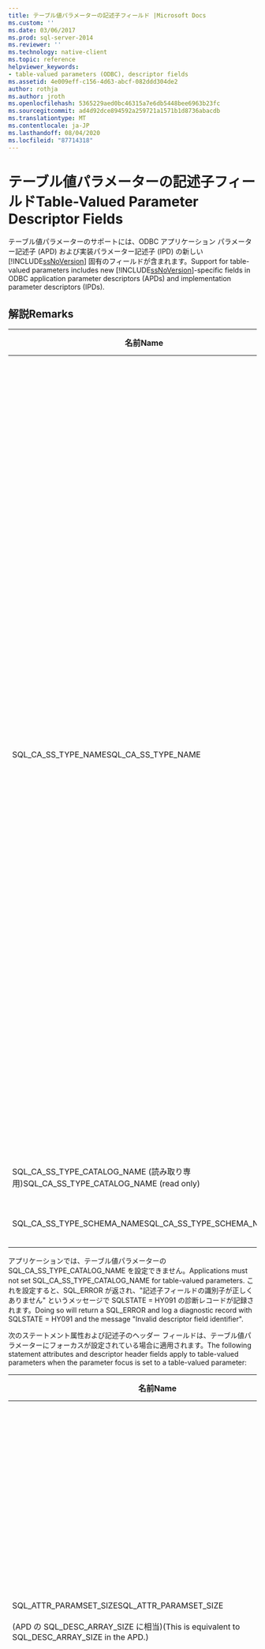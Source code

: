 ```yaml
---
title: テーブル値パラメーターの記述子フィールド |Microsoft Docs
ms.custom: ''
ms.date: 03/06/2017
ms.prod: sql-server-2014
ms.reviewer: ''
ms.technology: native-client
ms.topic: reference
helpviewer_keywords:
- table-valued parameters (ODBC), descriptor fields
ms.assetid: 4e009eff-c156-4d63-abcf-082ddd304de2
author: rothja
ms.author: jroth
ms.openlocfilehash: 5365229aed0bc46315a7e6db5448bee6963b23fc
ms.sourcegitcommit: ad4d92dce894592a259721a1571b1d8736abacdb
ms.translationtype: MT
ms.contentlocale: ja-JP
ms.lasthandoff: 08/04/2020
ms.locfileid: "87714318"
---
```

# <a name="table-valued-parameter-descriptor-fields"></a><span data-ttu-id="0e751-102">テーブル値パラメーターの記述子フィールド</span><span class="sxs-lookup"><span data-stu-id="0e751-102">Table-Valued Parameter Descriptor Fields</span></span>
  <span data-ttu-id="0e751-103">テーブル値パラメーターのサポートには、ODBC アプリケーション パラメーター記述子 (APD) および実装パラメーター記述子 (IPD) の新しい [!INCLUDE[ssNoVersion](../../includes/ssnoversion-md.md)] 固有のフィールドが含まれます。</span><span class="sxs-lookup"><span data-stu-id="0e751-103">Support for table-valued parameters includes new [!INCLUDE[ssNoVersion](../../includes/ssnoversion-md.md)]-specific fields in ODBC application parameter descriptors (APDs) and implementation parameter descriptors (IPDs).</span></span>  
  
## <a name="remarks"></a><span data-ttu-id="0e751-104">解説</span><span class="sxs-lookup"><span data-stu-id="0e751-104">Remarks</span></span>  
  
|<span data-ttu-id="0e751-105">名前</span><span class="sxs-lookup"><span data-stu-id="0e751-105">Name</span></span>|<span data-ttu-id="0e751-106">場所</span><span class="sxs-lookup"><span data-stu-id="0e751-106">Location</span></span>|<span data-ttu-id="0e751-107">Type</span><span class="sxs-lookup"><span data-stu-id="0e751-107">Type</span></span>|<span data-ttu-id="0e751-108">説明</span><span class="sxs-lookup"><span data-stu-id="0e751-108">Description</span></span>|  
|----------|--------------|----------|-----------------|  
|<span data-ttu-id="0e751-109">SQL_CA_SS_TYPE_NAME</span><span class="sxs-lookup"><span data-stu-id="0e751-109">SQL_CA_SS_TYPE_NAME</span></span>|<span data-ttu-id="0e751-110">IPD</span><span class="sxs-lookup"><span data-stu-id="0e751-110">IPD</span></span>|<span data-ttu-id="0e751-111">SQLTCHAR\*</span><span class="sxs-lookup"><span data-stu-id="0e751-111">SQLTCHAR\*</span></span>|<span data-ttu-id="0e751-112">テーブル値パラメーターのサーバーの型名です。</span><span class="sxs-lookup"><span data-stu-id="0e751-112">The server type name of the table-valued parameter.</span></span><br /><br /> <span data-ttu-id="0e751-113">SQLBindParameter の呼び出しでテーブル値パラメーターの型名を指定する場合は、ANSI アプリケーションとしてビルドされたアプリケーションであっても、常に Unicode 値として指定する必要があります。</span><span class="sxs-lookup"><span data-stu-id="0e751-113">When a table-valued parameter type name is specified on a call to SQLBindParameter, it must always be specified as a Unicode value, even in applications that are built as ANSI applications.</span></span> <span data-ttu-id="0e751-114">パラメーター *StrLen_or_IndPtr*に使用される値は、SQL_NTS か、名前の文字列の長さに SIZEOF (WCHAR) を掛けたものである必要があります。</span><span class="sxs-lookup"><span data-stu-id="0e751-114">The value used for the parameter *StrLen_or_IndPtr* should be either SQL_NTS or the string length of the name multiplied by sizeof(WCHAR).</span></span><br /><br /> <span data-ttu-id="0e751-115">SQLSetDescField を使用してテーブル値パラメーターの型名を指定する場合は、アプリケーションのビルド方法に準拠したリテラルを使用して指定できます。</span><span class="sxs-lookup"><span data-stu-id="0e751-115">When a table-valued parameter type name is specified via SQLSetDescField, it can be specified by using a literal that conforms to the way the application is built.</span></span> <span data-ttu-id="0e751-116">ODBC ドライバー マネージャーで、必要な Unicode 変換を実行します。</span><span class="sxs-lookup"><span data-stu-id="0e751-116">The ODBC Driver Manager will perform any required Unicode conversion.</span></span>|  
|<span data-ttu-id="0e751-117">SQL_CA_SS_TYPE_CATALOG_NAME (読み取り専用)</span><span class="sxs-lookup"><span data-stu-id="0e751-117">SQL_CA_SS_TYPE_CATALOG_NAME (read only)</span></span>|<span data-ttu-id="0e751-118">IPD</span><span class="sxs-lookup"><span data-stu-id="0e751-118">IPD</span></span>|<span data-ttu-id="0e751-119">SQLTCHAR\*</span><span class="sxs-lookup"><span data-stu-id="0e751-119">SQLTCHAR\*</span></span>|<span data-ttu-id="0e751-120">型が定義されているカタログです。</span><span class="sxs-lookup"><span data-stu-id="0e751-120">The catalog where the type is defined.</span></span>|  
|<span data-ttu-id="0e751-121">SQL_CA_SS_TYPE_SCHEMA_NAME</span><span class="sxs-lookup"><span data-stu-id="0e751-121">SQL_CA_SS_TYPE_SCHEMA_NAME</span></span>|<span data-ttu-id="0e751-122">IPD</span><span class="sxs-lookup"><span data-stu-id="0e751-122">IPD</span></span>|<span data-ttu-id="0e751-123">SQLTCHAR\*</span><span class="sxs-lookup"><span data-stu-id="0e751-123">SQLTCHAR\*</span></span>|<span data-ttu-id="0e751-124">型が定義されているスキーマです。</span><span class="sxs-lookup"><span data-stu-id="0e751-124">The schema where the type is defined.</span></span>|  
  
 <span data-ttu-id="0e751-125">アプリケーションでは、テーブル値パラメーターの SQL_CA_SS_TYPE_CATALOG_NAME を設定できません。</span><span class="sxs-lookup"><span data-stu-id="0e751-125">Applications must not set SQL_CA_SS_TYPE_CATALOG_NAME for table-valued parameters.</span></span> <span data-ttu-id="0e751-126">これを設定すると、SQL_ERROR が返され、"記述子フィールドの識別子が正しくありません" というメッセージで SQLSTATE = HY091 の診断レコードが記録されます。</span><span class="sxs-lookup"><span data-stu-id="0e751-126">Doing so will return a SQL_ERROR and log a diagnostic record with SQLSTATE = HY091 and the message "Invalid descriptor field identifier".</span></span>  
  
 <span data-ttu-id="0e751-127">次のステートメント属性および記述子のヘッダー フィールドは、テーブル値パラメーターにフォーカスが設定されている場合に適用されます。</span><span class="sxs-lookup"><span data-stu-id="0e751-127">The following statement attributes and descriptor header fields apply to table-valued parameters when the parameter focus is set to a table-valued parameter:</span></span>  
  
|<span data-ttu-id="0e751-128">名前</span><span class="sxs-lookup"><span data-stu-id="0e751-128">Name</span></span>|<span data-ttu-id="0e751-129">場所</span><span class="sxs-lookup"><span data-stu-id="0e751-129">Location</span></span>|<span data-ttu-id="0e751-130">Type</span><span class="sxs-lookup"><span data-stu-id="0e751-130">Type</span></span>|<span data-ttu-id="0e751-131">説明</span><span class="sxs-lookup"><span data-stu-id="0e751-131">Description</span></span>|  
|----------|--------------|----------|-----------------|  
|<span data-ttu-id="0e751-132">SQL_ATTR_PARAMSET_SIZE</span><span class="sxs-lookup"><span data-stu-id="0e751-132">SQL_ATTR_PARAMSET_SIZE</span></span><br /><br /> <span data-ttu-id="0e751-133">(APD の SQL_DESC_ARRAY_SIZE に相当)</span><span class="sxs-lookup"><span data-stu-id="0e751-133">(This is equivalent to SQL_DESC_ARRAY_SIZE in the APD.)</span></span>|<span data-ttu-id="0e751-134">APD</span><span class="sxs-lookup"><span data-stu-id="0e751-134">APD</span></span>|<span data-ttu-id="0e751-135">SQLUINTEGER</span><span class="sxs-lookup"><span data-stu-id="0e751-135">SQLUINTEGER</span></span>|<span data-ttu-id="0e751-136">テーブル値パラメーターのバッファー配列のサイズです。</span><span class="sxs-lookup"><span data-stu-id="0e751-136">The array size of the buffer arrays for a table-valued parameter.</span></span> <span data-ttu-id="0e751-137">これは、バッファーが保持できる最大行数、または行内のバッファーのサイズです。テーブル値パラメーターの値自体には、バッファーで保持できるよりも多い (または少ない) 行が含まれる場合があります。</span><span class="sxs-lookup"><span data-stu-id="0e751-137">This is the maximum number of rows the buffers will accommodate or the size of the buffers in rows; the table-valued parameter value itself might have more or fewer rows than the buffers can hold.</span></span> <span data-ttu-id="0e751-138">既定値は 1 です。</span><span class="sxs-lookup"><span data-stu-id="0e751-138">Default is 1.</span></span> <span data-ttu-id="0e751-139">**注:** SQL_SOPT_SS_PARAM_FOCUS が既定値の0に設定されている場合、SQL_ATTR_PARAMSET_SIZE はステートメントを参照し、パラメーターセットの数を指定します。</span><span class="sxs-lookup"><span data-stu-id="0e751-139">**Note:**  If SQL_SOPT_SS_PARAM_FOCUS is set to its default value of 0, SQL_ATTR_PARAMSET_SIZE refers to the statement and specifies the number of parameter sets.</span></span> <span data-ttu-id="0e751-140">SQL_SOPT_SS_PARAM_FOCUS がテーブル値パラメーターの序数に設定されている場合は、テーブル値パラメーターを参照し、テーブル値パラメーターのパラメーター セットごとの行数を指定します。</span><span class="sxs-lookup"><span data-stu-id="0e751-140">If SQL_SOPT_SS_PARAM_FOCUS is set to the ordinal of a table-valued parameter, it refers to the table-valued parameter and specifies the number of rows per parameter set for the table-valued parameter.</span></span>|  
|<span data-ttu-id="0e751-141">SQL_ATTR_PARAM _BIND_TYPE</span><span class="sxs-lookup"><span data-stu-id="0e751-141">SQL_ATTR_PARAM _BIND_TYPE</span></span>|<span data-ttu-id="0e751-142">APD</span><span class="sxs-lookup"><span data-stu-id="0e751-142">APD</span></span>|<span data-ttu-id="0e751-143">SQLINTEGER</span><span class="sxs-lookup"><span data-stu-id="0e751-143">SQLINTEGER</span></span>|<span data-ttu-id="0e751-144">既定値は SQL_PARAM_BIND_BY_COLUMN です。</span><span class="sxs-lookup"><span data-stu-id="0e751-144">The default is SQL_PARAM_BIND_BY_COLUMN.</span></span><br /><br /> <span data-ttu-id="0e751-145">行方向のバインドを選択するには、このフィールドに、構造体の長さ、または一連のテーブル値パラメーターの行のバインドされるバッファーのインスタンスの長さが設定されます。</span><span class="sxs-lookup"><span data-stu-id="0e751-145">To select row-wise binding, this field is set to the length of the structure or an instance of a buffer that will be bound to a set of table-valued parameter rows.</span></span> <span data-ttu-id="0e751-146">この長さには、バインドされたすべての列の領域と、構造体またはバッファーの埋め込みを含める必要があります。</span><span class="sxs-lookup"><span data-stu-id="0e751-146">This length must include space for all of the bound columns and any padding of the structure or buffer.</span></span> <span data-ttu-id="0e751-147">これにより、バインドされた列のアドレスが指定の長さでインクリメントされると、結果は、次の行の同じ列の先頭を指すようになります。</span><span class="sxs-lookup"><span data-stu-id="0e751-147">This ensures that when the address of a bound column is incremented with the specified length, the result will point to the beginning of the same column in the next row.</span></span> <span data-ttu-id="0e751-148">ANSI C の `sizeof` 演算子を使用すると、この動作が保証されます。</span><span class="sxs-lookup"><span data-stu-id="0e751-148">When using the `sizeof` operator in ANSI C, this behavior is guaranteed.</span></span>|  
|<span data-ttu-id="0e751-149">SQL_ATTR_PARAM_BIND_OFFSET_PTR</span><span class="sxs-lookup"><span data-stu-id="0e751-149">SQL_ATTR_PARAM_BIND_OFFSET_PTR</span></span>|<span data-ttu-id="0e751-150">APD</span><span class="sxs-lookup"><span data-stu-id="0e751-150">APD</span></span>|<span data-ttu-id="0e751-151">SQLINTEGER\*</span><span class="sxs-lookup"><span data-stu-id="0e751-151">SQLINTEGER\*</span></span>|<span data-ttu-id="0e751-152">既定値は NULL ポインターです。</span><span class="sxs-lookup"><span data-stu-id="0e751-152">The default is a null pointer.</span></span><br /><br /> <span data-ttu-id="0e751-153">このフィールドが NULL 以外の場合、ドライバーはポインターを逆参照し、逆参照された値を記述子レコードの遅延された各フィールド (SQL_DESC_DATA_PTR、SQL_DESC_INDICATOR_PTR、および SQL_DESC_OCTET_LENGTH_PTR) に追加して、新しいポインター値を使用してデータ値にアクセスします。</span><span class="sxs-lookup"><span data-stu-id="0e751-153">If this field is non-null, the driver dereferences the pointer, adds the dereferenced value to each of the deferred fields in the descriptor record (SQL_DESC_DATA_PTR, SQL_DESC_INDICATOR_PTR, and SQL_DESC_OCTET_LENGTH_PTR), and uses the new pointer values to access data values.</span></span>|  
  
 <span data-ttu-id="0e751-154">これらのフィールドは、テーブル値パラメーターでのみ有効です。それ以外のデータ型の場合は無視されます。</span><span class="sxs-lookup"><span data-stu-id="0e751-154">These fields are only valid with table-valued parameters, and are ignored for other data types.</span></span>  
  
 <span data-ttu-id="0e751-155">ストアド プロシージャを呼び出す場合、SQL_CA_SS_TYPE_NAME は省略可能です。</span><span class="sxs-lookup"><span data-stu-id="0e751-155">SQL_CA_SS_TYPE_NAME is optional for stored procedure calls.</span></span> <span data-ttu-id="0e751-156">サーバー側でテーブル値パラメーターの型を特定できるようなプロシージャの呼び出しでない場合は、SQL ステートメントで SQL_CA_SS_TYPE_NAME を指定する必要があります。</span><span class="sxs-lookup"><span data-stu-id="0e751-156">It must be specified for SQL statements that are not procedure calls to enable the server to determine the type of the table-valued parameter.</span></span>  
  
 <span data-ttu-id="0e751-157">型名が必要で、テーブル値パラメーターのテーブル型がストアド プロシージャとは異なるスキーマで定義されている場合、SQL_CA_SS_TYPE_SCHEMA_NAME を実装パラメーター記述子 (IPD) で指定する必要があります。</span><span class="sxs-lookup"><span data-stu-id="0e751-157">If the type name is reqired and the table type for the table-valued parameter is defined in a different schema than the stored procedure, SQL_CA_SS_TYPE_SCHEMA_NAME must be specified in the implementation parameter descriptor (IPD).</span></span> <span data-ttu-id="0e751-158">指定しないと、サーバーでテーブル値パラメーターの型を特定できません。</span><span class="sxs-lookup"><span data-stu-id="0e751-158">If not, the server will not be able to determine the type of the table-valued parameter.</span></span> <span data-ttu-id="0e751-159">この場合、SQLExecute または SQLExecDirect を呼び出すとエラーが発生します。</span><span class="sxs-lookup"><span data-stu-id="0e751-159">This will result in an error when you call SQLExecute or SQLExecDirect.</span></span> <span data-ttu-id="0e751-160">エラーは SQLSTATE= 07006 で、メッセージは "データ型の属性に関する制限に違反しました" になります。</span><span class="sxs-lookup"><span data-stu-id="0e751-160">The error will have SQLSTATE= 07006 and the message "Restricted data type attribute violation".</span></span>  
  
 <span data-ttu-id="0e751-161">テーブル値パラメーターの列では、行方向のバインドまたは列方向のバインドを使用できます。</span><span class="sxs-lookup"><span data-stu-id="0e751-161">Table-valued parameter columns can use either row-wise or column-wise binding.</span></span> <span data-ttu-id="0e751-162">既定では、列方向のバインドが使用されます。</span><span class="sxs-lookup"><span data-stu-id="0e751-162">The default is column-wise binding.</span></span> <span data-ttu-id="0e751-163">行方向のバインドは、SQL_ATTR_PARAM_BIND_TYPE および SQL_ATTR_ PARAM_BIND_OFFSET_PTR を設定することで指定できます。</span><span class="sxs-lookup"><span data-stu-id="0e751-163">Row-wise binding can be specified by setting SQL_ATTR_PARAM_BIND_TYPE and SQL_ATTR_ PARAM_BIND_OFFSET_PTR.</span></span> <span data-ttu-id="0e751-164">これは、列およびパラメーターの行方向のバインドと似ています。</span><span class="sxs-lookup"><span data-stu-id="0e751-164">This is analogous to row-wise binding of columns and parameters.</span></span>  
  
 <span data-ttu-id="0e751-165">SQL_CA_SS_TYPE_CATALOG_NAME および SQL_CA_SS_TYPE_SCHEMA_NAME を使用すると、CLR ユーザー定義型パラメーターに関連付けられたカタログとスキーマも取得できます。</span><span class="sxs-lookup"><span data-stu-id="0e751-165">SQL_CA_SS_TYPE_CATALOG_NAME and SQL_CA_SS_TYPE_SCHEMA_NAME can also be used to retrieve the catalog and schema associated with CLR user-defined type parameters.</span></span> <span data-ttu-id="0e751-166">これらは、CLR ユーザー定義型の既存の型固有のカタログ スキーマの属性の代わりに使用します。</span><span class="sxs-lookup"><span data-stu-id="0e751-166">These are alternatives to the existing type specific catalog schema attributes for these types.</span></span>  
  
## <a name="see-also"></a><span data-ttu-id="0e751-167">参照</span><span class="sxs-lookup"><span data-stu-id="0e751-167">See Also</span></span>  
 [<span data-ttu-id="0e751-168">テーブル値パラメーター &#40;ODBC&#41;</span><span class="sxs-lookup"><span data-stu-id="0e751-168">Table-Valued Parameters &#40;ODBC&#41;</span></span>](table-valued-parameters-odbc.md)  
  
  
